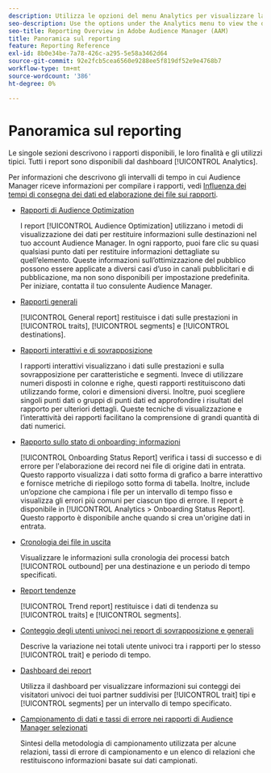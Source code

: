 ```yaml
---
description: Utilizza le opzioni del menu Analytics per visualizzare la dashboard e vari rapporti.
seo-description: Use the options under the Analytics menu to view the dashboard and various reports in Adobe Audience Manager (AAM).
seo-title: Reporting Overview in Adobe Audience Manager (AAM)
title: Panoramica sul reporting
feature: Reporting Reference
exl-id: 8b0e34be-7a78-426c-a295-5e58a3462d64
source-git-commit: 92e2fcb5cea6560e9288ee5f819df52e9e4768b7
workflow-type: tm+mt
source-wordcount: '386'
ht-degree: 0%

---
```


# Panoramica sul reporting

Le singole sezioni descrivono i rapporti disponibili, le loro finalità e gli utilizzi tipici. Tutti i report sono disponibili dal dashboard [!UICONTROL Analytics].

Per informazioni che descrivono gli intervalli di tempo in cui Audience Manager riceve informazioni per compilare i rapporti, vedi [Influenza dei tempi di consegna dei dati ed elaborazione dei file sui rapporti](/help/using/reference/reporting-file-transfer-timeframe.md).

* [Rapporti di Audience Optimization](/help/using/reporting/audience-optimization-reports/audience-optimization-reports.md)

  I report [!UICONTROL Audience Optimization] utilizzano i metodi di visualizzazione dei dati per restituire informazioni sulle destinazioni nel tuo account Audience Manager. In ogni rapporto, puoi fare clic su quasi qualsiasi punto dati per restituire informazioni dettagliate su quell’elemento. Queste informazioni sull’ottimizzazione del pubblico possono essere applicate a diversi casi d’uso in canali pubblicitari e di pubblicazione, ma non sono disponibili per impostazione predefinita. Per iniziare, contatta il tuo consulente Audience Manager.

* [Rapporti generali](/help/using/reporting/general-reports.md)

  [!UICONTROL General report] restituisce i dati sulle prestazioni in [!UICONTROL traits], [!UICONTROL segments] e [!UICONTROL destinations].

* [Rapporti interattivi e di sovrapposizione](/help/using/reporting/dynamic-reports/dynamic-reports.md)

  I rapporti interattivi visualizzano i dati sulle prestazioni e sulla sovrapposizione per caratteristiche e segmenti. Invece di utilizzare numeri disposti in colonne e righe, questi rapporti restituiscono dati utilizzando forme, colori e dimensioni diversi. Inoltre, puoi scegliere singoli punti dati o gruppi di punti dati ed approfondire i risultati del rapporto per ulteriori dettagli. Queste tecniche di visualizzazione e l’interattività dei rapporti facilitano la comprensione di grandi quantità di dati numerici.

* [Rapporto sullo stato di onboarding: informazioni](/help/using/reporting/onboarding-status-report.md)

  [!UICONTROL Onboarding Status Report] verifica i tassi di successo e di errore per l&#39;elaborazione dei record nei file di origine dati in entrata. Questo rapporto visualizza i dati sotto forma di grafico a barre interattivo e fornisce metriche di riepilogo sotto forma di tabella. Inoltre, include un’opzione che campiona i file per un intervallo di tempo fisso e visualizza gli errori più comuni per ciascun tipo di errore. Il report è disponibile in [!UICONTROL Analytics > Onboarding Status Report]. Questo rapporto è disponibile anche quando si crea un&#39;origine dati in entrata.

* [Cronologia dei file in uscita](/help/using/reporting/outbound-history-report.md)

  Visualizzare le informazioni sulla cronologia dei processi batch [!UICONTROL outbound] per una destinazione e un periodo di tempo specificati.

* [Report tendenze](/help/using/reporting/trend-reports.md)

  [!UICONTROL Trend report] restituisce i dati di tendenza su [!UICONTROL traits] e [!UICONTROL segments].

* [Conteggio degli utenti univoci nei report di sovrapposizione e generali](/help/using/reporting/unique-user-counts.md)

  Descrive la variazione nei totali utente univoci tra i rapporti per lo stesso [!UICONTROL trait] e periodo di tempo.

* [Dashboard dei report](/help/using/reporting/trend-reports.md)

  Utilizza il dashboard per visualizzare informazioni sui conteggi dei visitatori univoci dei tuoi partner suddivisi per [!UICONTROL trait] tipi e [!UICONTROL segments] per un intervallo di tempo specificato.

* [Campionamento di dati e tassi di errore nei rapporti di Audience Manager selezionati](/help/using/reporting/report-sampling.md)

  Sintesi della metodologia di campionamento utilizzata per alcune relazioni, tassi di errore di campionamento e un elenco di relazioni che restituiscono informazioni basate sui dati campionati.

